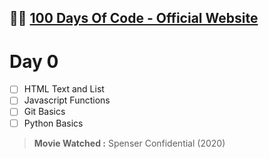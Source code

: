 
👩‍💻 [100 Days Of Code - Official Website](https://www.100daysofcode.com/)
-

# Day 0

 - [ ] HTML Text and List
 - [ ] Javascript Functions
 - [ ] Git Basics
 - [ ] Python Basics

> **Movie Watched :** Spenser Confidential (2020)
